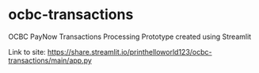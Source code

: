 # ocbc-transactions
OCBC PayNow Transactions Processing Prototype created using Streamlit

Link to site: https://share.streamlit.io/printhelloworld123/ocbc-transactions/main/app.py

